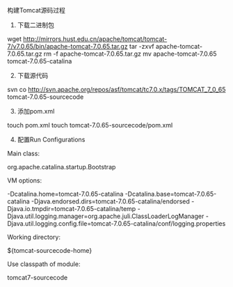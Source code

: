 构建Tomcat源码过程
1. 下载二进制包

wget http://mirrors.hust.edu.cn/apache/tomcat/tomcat-7/v7.0.65/bin/apache-tomcat-7.0.65.tar.gz
tar -zxvf apache-tomcat-7.0.65.tar.gz
rm -f apache-tomcat-7.0.65.tar.gz
mv apache-tomcat-7.0.65 tomcat-7.0.65-catalina

2. 下载源代码

svn co http://svn.apache.org/repos/asf/tomcat/tc7.0.x/tags/TOMCAT_7_0_65 tomcat-7.0.65-sourcecode

3. 添加pom.xml

touch pom.xml
touch tomcat-7.0.65-sourcecode/pom.xml

4. 配置Run Configurations

Main class:

org.apache.catalina.startup.Bootstrap

VM options:

-Dcatalina.home=tomcat-7.0.65-catalina
-Dcatalina.base=tomcat-7.0.65-catalina
-Djava.endorsed.dirs=tomcat-7.0.65-catalina/endorsed
-Djava.io.tmpdir=tomcat-7.0.65-catalina/temp
-Djava.util.logging.manager=org.apache.juli.ClassLoaderLogManager
-Djava.util.logging.config.file=tomcat-7.0.65-catalina/conf/logging.properties

Working directory:

${tomcat-sourcecode-home}

Use classpath of module:

tomcat7-sourcecode
